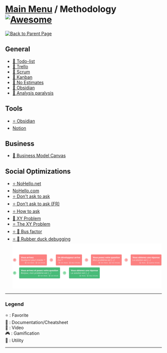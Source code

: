 # [Main Menu](../README.md) / Methodology [![Awesome](https://awesome.re/badge-flat.svg)](https://awesome.re)

[![Back to Parent Page](https://img.shields.io/badge/-Back_to_Parent_Page-blue?style=for-the-badge)](../README.md)

## General
- [:book: Todo-list](https://fr.wikipedia.org/wiki/Todo_list)
- [:wrench: Trello](https://trello.com/)
- [:book: Scrum](https://en.wikipedia.org/wiki/Scrum_(software_development))
- [:book: Kanban](https://en.wikipedia.org/wiki/Kanban)
- [:book: No Estimates](https://blog.cellenza.com/software-craftsmanship/estimer-sans-estimer/)
- [:wrench: Obsidian](https://obsidian.md)
- [:book: Analysis paralysis](https://en.wikipedia.org/wiki/Analysis_paralysis)

## Tools
- [:star: Obsidian](https://obsidian.md)
- [Notion](https://www.notion.com/)

## Business
- [:book: Business Model Canvas](https://en.wikipedia.org/wiki/Business_Model_Canvas)

## Social Optimizations
- [:star: NoHello.net](https://nohello.net/)
- [NoHello.com](https://www.nohello.com/)
- [:star: Don't ask to ask](https://dontasktoask.com)
- [:star: Don't ask to ask (FR)](https://dontasktoask.com/fr/)
- [:star: How to ask](https://stackoverflow.com/help/how-to-ask)
- [:book: XY Problem](https://fr.wikipedia.org/wiki/Probl%C3%A8me_XY)
- [:star: The XY Problem](http://xyproblem.info/)
- [:star: :book: Bus factor](https://en.wikipedia.org/wiki/Bus_factor)
- [:star: :book: Rubber duck debugging](https://en.wikipedia.org/wiki/Rubber_duck_debugging)
![How to ask](how-to-ask.png)
---

### Legend
:star: : Favorite\
:book: : Documentation/Cheatsheet\
:movie_camera: : Video\
:video_game: : Gamification\
:wrench: : Utility

---
